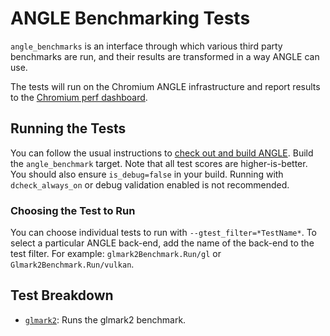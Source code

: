 # ANGLE Benchmarking Tests

`angle_benchmarks` is an interface through which various third party benchmarks are run, and their
results are transformed in a way ANGLE can use.

The tests will run on the Chromium ANGLE infrastructure and report results to the
[Chromium perf dashboard](https://chromeperf.appspot.com/report).

## Running the Tests

You can follow the usual instructions to [check out and build ANGLE](../../../doc/DevSetup.md).
Build the `angle_benchmark` target. Note that all test scores are higher-is-better. You should also
ensure `is_debug=false` in your build. Running with `dcheck_always_on` or debug validation enabled
is not recommended.

### Choosing the Test to Run

You can choose individual tests to run with `--gtest_filter=*TestName*`. To select a particular
ANGLE back-end, add the name of the back-end to the test filter. For example:
`glmark2Benchmark.Run/gl` or `Glmark2Benchmark.Run/vulkan`.

## Test Breakdown

* [`glmark2`](glmark2.cpp): Runs the glmark2 benchmark.
